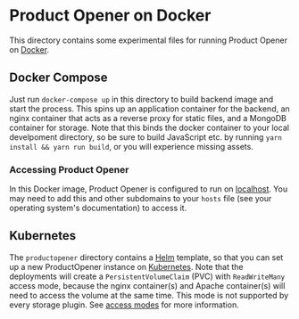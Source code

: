 # Product Opener on Docker

This directory contains some experimental files for running Product Opener on [Docker](https://docker.com).

## Docker Compose

Just run `docker-compose up` in this directory to build backend image and start the process. This spins up an application container for the backend, an nginx container that acts as a reverse proxy for static files, and a MongoDB container for storage. Note that this binds the docker container to your local develpoment directory, so be sure to build JavaScript etc. by running `yarn install && yarn run build`, or you will experience missing assets.

### Accessing Product Opener

In this Docker image, Product Opener is configured to run on [localhost](http://world.productopener.localhost/). You may need to add this and other subdomains to your `hosts` file (see your operating system's documentation) to access it.

## Kubernetes

The `productopener` directory contains a <a href="https://helm.sh">Helm</a> template, so that you can set up a new ProductOpener instance on <a href="https://kubernetes.io">Kubernetes</a>. Note that the deployments will create a `PersistentVolumeClaim` (PVC) with `ReadWriteMany` access mode, because the nginx container(s) and Apache container(s) will need to access the volume at the same time. This mode is not supported by every storage plugin. See [access modes](https://kubernetes.io/docs/concepts/storage/persistent-volumes/#access-modes) for more information.
